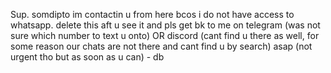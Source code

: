 Sup.
somdipto im contactin u from here bcos i do not have access to whatsapp. delete this aft u see it and pls get bk to me on telegram (was not sure which number to text u onto) OR discord (cant find u there as well, for some reason our chats are not there and cant find u by search) asap (not urgent tho but as soon as u can) - db
